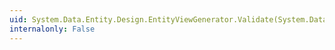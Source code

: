 ```yaml
---
uid: System.Data.Entity.Design.EntityViewGenerator.Validate(System.Data.Mapping.StorageMappingItemCollection)
internalonly: False
---
```

